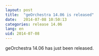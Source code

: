 ```yaml
---
layout: post
title:  "geOrchestra 14.06 is released"
date:   2014-07-08 10:50:13
categories: release 14.06
lang: en
uid: 2014-07-08
---
```


geOrchestra 14.06 has just been released.

<!--more-->


